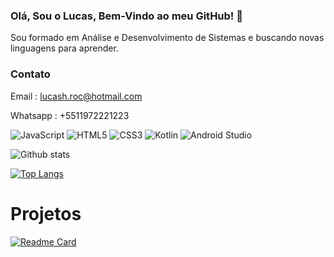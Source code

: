 ### Olá, Sou o Lucas, Bem-Vindo ao meu GitHub! 👋

Sou formado em Análise e Desenvolvimento de Sistemas e buscando novas linguagens para aprender.

### Contato

Email : lucash.roc@hotmail.com

Whatsapp : +5511972221223

![JavaScript](https://img.shields.io/badge/javascript-%23323330.svg?style=for-the-badge&logo=javascript&logoColor=%23F7DF1E)
![HTML5](https://img.shields.io/badge/html5-%23E34F26.svg?style=for-the-badge&logo=html5&logoColor=white)
![CSS3](https://img.shields.io/badge/css3-%231572B6.svg?style=for-the-badge&logo=css3&logoColor=white)
![Kotlin](https://img.shields.io/badge/kotlin-%230095D5.svg?style=for-the-badge&logo=kotlin&logoColor=white)
![Android Studio](https://img.shields.io/badge/Android%20Studio-3DDC84.svg?style=for-the-badge&logo=android-studio&logoColor=white)

![Github stats](https://github-readme-stats.vercel.app/api?username=LucasHRocha&theme=highcontrast&show_icons=true&count_private=true)

[![Top Langs](https://github-readme-stats.vercel.app/api/top-langs/?username=LucasHRocha&layout=compact&theme=dark&langs_count=10)](https://github.com/anuraghazra/github-readme-stats)

# Projetos

[![Readme Card](https://github-readme-stats.vercel.app/api/pin/?username=LucasHRocha&repo=calculadora_kotlin)](https://github.com/anuraghazra/github-readme-stats)

